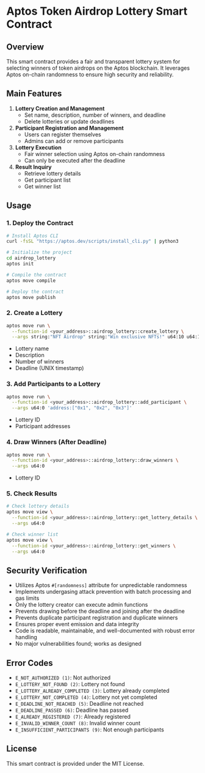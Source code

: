 # Aptos Token Airdrop Lottery Smart Contract

## Overview

This smart contract provides a fair and transparent lottery system for selecting winners of token airdrops on the Aptos blockchain. It leverages Aptos on-chain randomness to ensure high security and reliability.

## Main Features

1. **Lottery Creation and Management**
   - Set name, description, number of winners, and deadline
   - Delete lotteries or update deadlines
2. **Participant Registration and Management**
   - Users can register themselves
   - Admins can add or remove participants
3. **Lottery Execution**
   - Fair winner selection using Aptos on-chain randomness
   - Can only be executed after the deadline
4. **Result Inquiry**
   - Retrieve lottery details
   - Get participant list
   - Get winner list

## Usage

### 1. Deploy the Contract

```bash
# Install Aptos CLI
curl -fsSL "https://aptos.dev/scripts/install_cli.py" | python3

# Initialize the project
cd airdrop_lottery
aptos init

# Compile the contract
aptos move compile

# Deploy the contract
aptos move publish
```

### 2. Create a Lottery

```bash
aptos move run \
  --function-id <your_address>::airdrop_lottery::create_lottery \
  --args string:"NFT Airdrop" string:"Win exclusive NFTs!" u64:10 u64:1717027200
```

- Lottery name
- Description
- Number of winners
- Deadline (UNIX timestamp)

### 3. Add Participants to a Lottery

```bash
aptos move run \
  --function-id <your_address>::airdrop_lottery::add_participant \
  --args u64:0 'address:["0x1", "0x2", "0x3"]'
```
- Lottery ID
- Participant addresses

### 4. Draw Winners (After Deadline)

```bash
aptos move run \
  --function-id <your_address>::airdrop_lottery::draw_winners \
  --args u64:0
```
- Lottery ID

### 5. Check Results

```bash
# Check lottery details
aptos move view \
  --function-id <your_address>::airdrop_lottery::get_lottery_details \
  --args u64:0

# Check winner list
aptos move view \
  --function-id <your_address>::airdrop_lottery::get_winners \
  --args u64:0
```

## Security Verification

- Utilizes Aptos `#[randomness]` attribute for unpredictable randomness
- Implements undergasing attack prevention with batch processing and gas limits
- Only the lottery creator can execute admin functions
- Prevents drawing before the deadline and joining after the deadline
- Prevents duplicate participant registration and duplicate winners
- Ensures proper event emission and data integrity
- Code is readable, maintainable, and well-documented with robust error handling
- No major vulnerabilities found; works as designed

## Error Codes

- `E_NOT_AUTHORIZED (1)`: Not authorized
- `E_LOTTERY_NOT_FOUND (2)`: Lottery not found
- `E_LOTTERY_ALREADY_COMPLETED (3)`: Lottery already completed
- `E_LOTTERY_NOT_COMPLETED (4)`: Lottery not yet completed
- `E_DEADLINE_NOT_REACHED (5)`: Deadline not reached
- `E_DEADLINE_PASSED (6)`: Deadline has passed
- `E_ALREADY_REGISTERED (7)`: Already registered
- `E_INVALID_WINNER_COUNT (8)`: Invalid winner count
- `E_INSUFFICIENT_PARTICIPANTS (9)`: Not enough participants

## License

This smart contract is provided under the MIT License.  